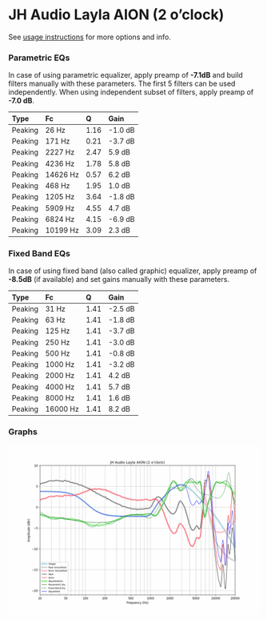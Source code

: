# JH Audio Layla AION (2 o’clock)
See [usage instructions](https://github.com/jaakkopasanen/AutoEq#usage) for more options and info.

### Parametric EQs
In case of using parametric equalizer, apply preamp of **-7.1dB** and build filters manually
with these parameters. The first 5 filters can be used independently.
When using independent subset of filters, apply preamp of **-7.0 dB**.

| Type    | Fc       |    Q | Gain    |
|:--------|:---------|:-----|:--------|
| Peaking | 26 Hz    | 1.16 | -1.0 dB |
| Peaking | 171 Hz   | 0.21 | -3.7 dB |
| Peaking | 2227 Hz  | 2.47 | 5.9 dB  |
| Peaking | 4236 Hz  | 1.78 | 5.8 dB  |
| Peaking | 14626 Hz | 0.57 | 6.2 dB  |
| Peaking | 468 Hz   | 1.95 | 1.0 dB  |
| Peaking | 1205 Hz  | 3.64 | -1.8 dB |
| Peaking | 5909 Hz  | 4.55 | 4.7 dB  |
| Peaking | 6824 Hz  | 4.15 | -6.9 dB |
| Peaking | 10199 Hz | 3.09 | 2.3 dB  |

### Fixed Band EQs
In case of using fixed band (also called graphic) equalizer, apply preamp of **-8.5dB**
(if available) and set gains manually with these parameters.

| Type    | Fc       |    Q | Gain    |
|:--------|:---------|:-----|:--------|
| Peaking | 31 Hz    | 1.41 | -2.5 dB |
| Peaking | 63 Hz    | 1.41 | -1.8 dB |
| Peaking | 125 Hz   | 1.41 | -3.7 dB |
| Peaking | 250 Hz   | 1.41 | -3.0 dB |
| Peaking | 500 Hz   | 1.41 | -0.8 dB |
| Peaking | 1000 Hz  | 1.41 | -3.2 dB |
| Peaking | 2000 Hz  | 1.41 | 4.2 dB  |
| Peaking | 4000 Hz  | 1.41 | 5.7 dB  |
| Peaking | 8000 Hz  | 1.41 | 1.6 dB  |
| Peaking | 16000 Hz | 1.41 | 8.2 dB  |

### Graphs
![](./JH%20Audio%20Layla%20AION%20(2%20o%E2%80%99clock).png)